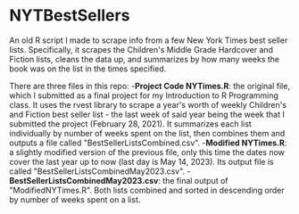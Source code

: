 # NYTBestSellers
An old R script I made to scrape info from a few New York Times best seller lists. Specifically, it scrapes the Children's Middle Grade Hardcover and Fiction lists, cleans the data up, and summarizes by how many weeks the book was on the list in the times specified.

There are three files in this repo:
-**Project Code NYTimes.R**: the original file, which I submitted as a final project for my Introduction to R Programming class. It uses the rvest library to scrape a year's worth of weekly Children's and Fiction best seller list - the last week of said year being the week that I submitted the project (February 28, 2021). It summarizes each list individually by number of weeks spent on the list, then combines them and outputs a file called "BestSellerListsCombined.csv".
-**Modified NYTimes.R**: a slightly modified version of the previous file, only this time the dates now cover the last year up to now (last day is May 14, 2023). Its output file is called "BestSellerListsCombinedMay2023.csv".
-**BestSellerListsCombinedMay2023.csv**: the final output of "ModifiedNYTimes.R". Both lists combined and sorted in descending order by number of weeks spent on a list.
